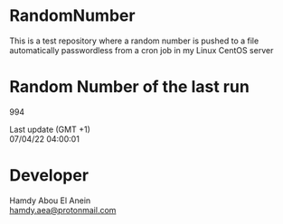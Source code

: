 # RandomNumber    
This is a test repository where a random number is pushed to a file automatically passwordless from a cron job in my Linux CentOS server    
# Random Number of the last run   
994
      
Last update (GMT +1)    
07/04/22 04:00:01
# Developer    
Hamdy Abou El Anein   
hamdy.aea@protonmail.com
